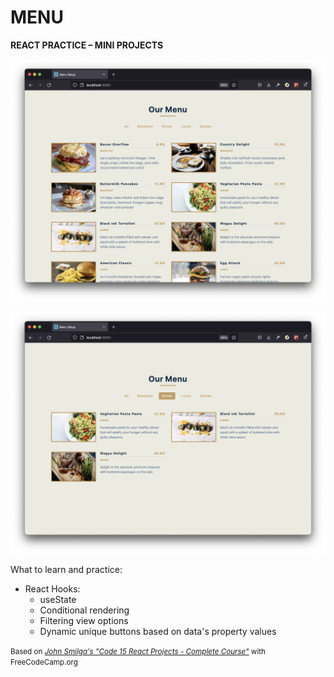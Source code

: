 # MENU

**REACT PRACTICE – MINI PROJECTS**

![screenshot](./docs/ss_menu_01.png)

![screenshot](./docs/ss_menu_02.png)

What to learn and practice:

- React Hooks:
  - useState
  - Conditional rendering
  - Filtering view options
  - Dynamic unique buttons based on data's property values

<small>Based on [*John Smilga's "Code 15 React Projects - Complete Course"*](https://youtu.be/a_7Z7C_JCyo) with FreeCodeCamp.org</small>
